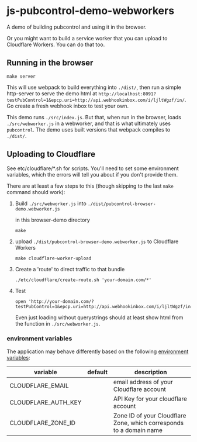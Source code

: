 # js-pubcontrol-demo-webworkers

A demo of building pubcontrol and using it in the browser.

Or you might want to build a service worker that you can upload to Cloudflare Workers. You can do that too.

## Running in the browser

```
make server
```

This will use webpack to build everything into `./dist/`, then run a simple http-server to serve the demo html at
`http://localhost:8091?testPubControl=1&epcp.uri=http://api.webhookinbox.com/i/ljltWgzf/in/`. Go create a fresh webhook
inbox to test your own.

This demo runs `./src/index.js`. But that, when run in the browser, loads `./src/webworker.js` in a webworker, and that
is what ultimately uses `pubcontrol`. The demo uses built versions that webpack compiles to `./dist/`.

## Uploading to Cloudflare

See etc/cloudflare/*.sh for scripts. You'll need to set some environment variables, which the errors will tell you
about if you don't provide them.

There are at least a few steps to this (though skipping to the last `make` command should work):

1. Build `./src/webworker.js` into `./dist/pubcontrol-browser-demo.webworker.js`
  
    in this browser-demo directory
    ```
    make
    ```

2. upload `./dist/pubcontrol-browser-demo.webworker.js` to Cloudflare Workers
    ```
    make cloudflare-worker-upload
    ```

3. Create a 'route' to direct traffic to that bundle
    ```
    ./etc/cloudflare/create-route.sh 'your-domain.com/*'
    ```

4. Test
    ```
    open 'http://your-domain.com/?testPubControl=1&epcp.uri=http://api.webhookinbox.com/i/ljltWgzf/in/'
    ```
    Even just loading without querystrings should at least show html from the function in `./src/webworker.js`.

### environment variables

The application may behave differently based on the following
[environment variables](https://en.wikipedia.org/wiki/Environment_variable):

| variable 	| default 	| description 	|
|----------	|---------	|-------------	|
| CLOUDFLARE_EMAIL   |  | email address of your Cloudflare account |
| CLOUDFLARE_AUTH_KEY | | API Key for your cloudflare account |
| CLOUDFLARE_ZONE_ID | | Zone ID of your Cloudflare Zone, which corresponds to a domain name |
